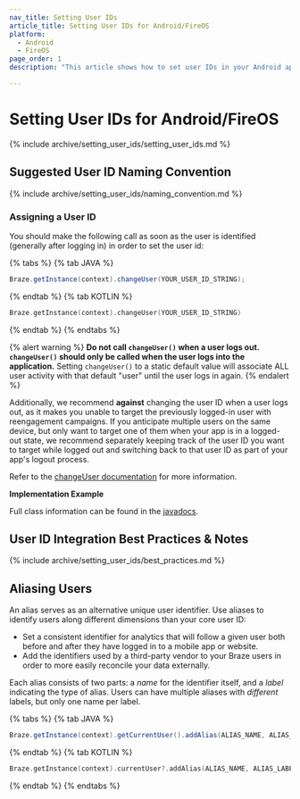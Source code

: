 ```yaml
---
nav_title: Setting User IDs
article_title: Setting User IDs for Android/FireOS
platform: 
  - Android
  - FireOS
page_order: 1
description: "This article shows how to set user IDs in your Android app, suggested user ID naming conventions, and some best practices."

---
```

 
# Setting User IDs for Android/FireOS
 
{% include archive/setting_user_ids/setting_user_ids.md %}

## Suggested User ID Naming Convention

{% include archive/setting_user_ids/naming_convention.md %}

### Assigning a User ID

You should make the following call as soon as the user is identified (generally after logging in) in order to set the user id:

{% tabs %}
{% tab JAVA %}

```java
Braze.getInstance(context).changeUser(YOUR_USER_ID_STRING);
```

{% endtab %}
{% tab KOTLIN %}

```kotlin
Braze.getInstance(context).changeUser(YOUR_USER_ID_STRING)
```

{% endtab %}
{% endtabs %}

{% alert warning %}
__Do not call `changeUser()` when a user logs out. `changeUser()` should only be called when the user logs into the application.__ Setting `changeUser()` to a static default value will associate ALL user activity with that default "user" until the user logs in again.
{% endalert %}

Additionally, we recommend __against__ changing the user ID when a user logs out, as it makes you unable to target the previously logged-in user with reengagement campaigns. If you anticipate multiple users on the same device, but only want to target one of them when your app is in a logged-out state, we recommend separately keeping track of the user ID you want to target while logged out and switching back to that user ID as part of your app's logout process.

Refer to the [changeUser documentation][4] for more information.

**Implementation Example**

Full class information can be found in the [javadocs][4].

## User ID Integration Best Practices & Notes

{% include archive/setting_user_ids/best_practices.md %}

## Aliasing Users

An alias serves as an alternative unique user identifier. Use aliases to identify users along different dimensions than your core user ID:

* Set a consistent identifier for analytics that will follow a given user both before and after they have logged in to a mobile app or website.
* Add the identifiers used by a third-party vendor to your Braze users in order to more easily reconcile your data externally.

Each alias consists of two parts: a _name_ for the identifier itself, and a _label_ indicating the type of alias. Users can have multiple aliases with _different_ labels, but only one name per label.

{% tabs %}
{% tab JAVA %}

```java
Braze.getInstance(context).getCurrentUser().addAlias(ALIAS_NAME, ALIAS_LABEL);
```

{% endtab %}
{% tab KOTLIN %}

```kotlin
Braze.getInstance(context).currentUser?.addAlias(ALIAS_NAME, ALIAS_LABEL)
```

{% endtab %}
{% endtabs %}

[1]: {{site.baseurl}}/developer_guide/rest_api/user_data/#user-data
[2]: {{site.baseurl}}/api/endpoints/messaging/
[4]: https://appboy.github.io/appboy-android-sdk/javadocs/com/appboy/Appboy.html#changeUser-java.lang.String-
